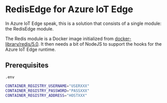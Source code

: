 # RedisEdge for Azure IoT Edge

In Azure IoT Edge speak, this is a solution that consists of a single module: the RedisEdge module.

The Redis module is a Docker image initialized from [docker-library/redis/5.0](https://github.com/docker-library/redis/tree/master/5.0). It then needs a bit of NodeJS to support the hooks for the Azure IoT Edge runtime.

## Prerequisites

`.env`

``` sh
CONTAINER_REGISTRY_USERNAME="USERXXX"
CONTAINER_REGISTRY_PASSWORD="PASSXXX"
CONTAINER_REGISTRY_ADDRESS="HOSTXXX"
```
